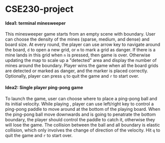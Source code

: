 # CSE230-project

#### Idea1: terminal minesweeper

This minesweeper game starts from an empty scene with boundary. User can choose the density of the mines (sparse, medium, and dense) and board size. At every round, the player can use arrow key to navigate around the board, `d` to open a new grid, or `m` to mark a grid as danger. If there is a mine lands in this grid when `n` is pressed, then game is over. Otherwise updating the map to scale up a "detected" area and display the number of mines around the boundary. Player wins the game when all the board grids are detected or marked as danger, and the marker is placed correctly. Optionally, player can press `q` to quit the game and `r` to start over.

#### Idea2: Single player ping-pong game

To launch the game, user can choose where to place a ping-pong ball and its initial velocity. While playing , player can use left/right key to control a ping-pong paddle to move around at the bottom of the playing board. When the ping-pong ball move downwards and is going to penatrate the bottom boundary, the player should control the paddle to catch it, otherwise they will lose the game. The collision between the ball and all boundary is elastic collision, which only involves the change of direction of the velocity. Hit `q` to quit the game and `r` to start over. 